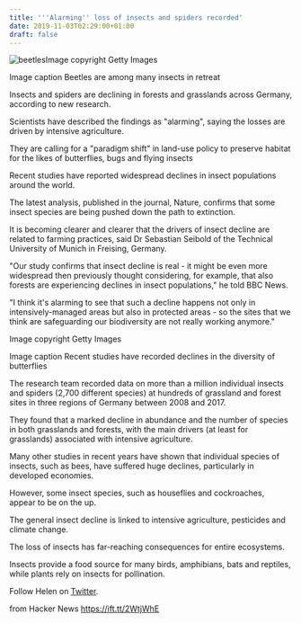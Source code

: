 ```yaml
---
title: '''Alarming'' loss of insects and spiders recorded'
date: 2019-11-03T02:29:00+01:00
draft: false
---
```


![beetles](https://ichef.bbci.co.uk/news/320/cpsprodpb/CB34/production/_105602025_gettyimages-503489376.jpg)Image copyright Getty Images

Image caption Beetles are among many insects in retreat

Insects and spiders are declining in forests and grasslands across Germany, according to new research.

Scientists have described the findings as "alarming", saying the losses are driven by intensive agriculture.

They are calling for a "paradigm shift" in land-use policy to preserve habitat for the likes of butterflies, bugs and flying insects

Recent studies have reported widespread declines in insect populations around the world.

The latest analysis, published in the journal, Nature, confirms that some insect species are being pushed down the path to extinction.

It is becoming clearer and clearer that the drivers of insect decline are related to farming practices, said Dr Sebastian Seibold of the Technical University of Munich in Freising, Germany.

"Our study confirms that insect decline is real - it might be even more widespread then previously thought considering, for example, that also forests are experiencing declines in insect populations," he told BBC News.

"I think it's alarming to see that such a decline happens not only in intensively-managed areas but also in protected areas - so the sites that we think are safeguarding our biodiversity are not really working anymore."

Image copyright Getty Images

Image caption Recent studies have recorded declines in the diversity of butterflies

The research team recorded data on more than a million individual insects and spiders (2,700 different species) at hundreds of grassland and forest sites in three regions of Germany between 2008 and 2017.

They found that a marked decline in abundance and the number of species in both grasslands and forests, with the main drivers (at least for grasslands) associated with intensive agriculture.

Many other studies in recent years have shown that individual species of insects, such as bees, have suffered huge declines, particularly in developed economies.

However, some insect species, such as houseflies and cockroaches, appear to be on the up.

The general insect decline is linked to intensive agriculture, pesticides and climate change.

The loss of insects has far-reaching consequences for entire ecosystems.

Insects provide a food source for many birds, amphibians, bats and reptiles, while plants rely on insects for pollination.

Follow Helen on [Twitter](https://twitter.com/hbriggs?ref_src=twsrc%5Egoogle%7Ctwcamp%5Eserp%7Ctwgr%5Eauthor)_._

  
  
from Hacker News https://ift.tt/2WtjWhE